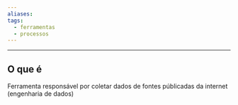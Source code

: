 ```yaml
---
aliases: 
tags:
  - ferramentas
  - processos
---
```


---

## O que é

Ferramenta responsável por coletar dados de fontes públicadas da internet (engenharia de dados)